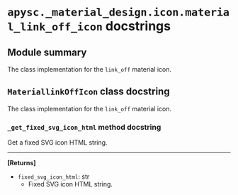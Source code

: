 # `apysc._material_design.icon.material_link_off_icon` docstrings

## Module summary

The class implementation for the `link_off` material icon.

## `MateriallinkOffIcon` class docstring

The class implementation for the `link_off` material icon.

### `_get_fixed_svg_icon_html` method docstring

Get a fixed SVG icon HTML string.<hr>

**[Returns]**

- `fixed_svg_icon_html`: str
  - Fixed SVG icon HTML string.